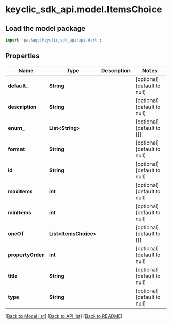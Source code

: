 # keyclic_sdk_api.model.ItemsChoice

## Load the model package
```dart
import 'package:keyclic_sdk_api/api.dart';
```

## Properties
Name | Type | Description | Notes
------------ | ------------- | ------------- | -------------
**default_** | **String** |  | [optional] [default to null]
**description** | **String** |  | [optional] [default to null]
**enum_** | **List&lt;String&gt;** |  | [optional] [default to []]
**format** | **String** |  | [optional] [default to null]
**id** | **String** |  | [optional] [default to null]
**maxItems** | **int** |  | [optional] [default to null]
**minItems** | **int** |  | [optional] [default to null]
**oneOf** | [**List&lt;ItemsChoice&gt;**](ItemsChoice.md) |  | [optional] [default to []]
**propertyOrder** | **int** |  | [optional] [default to null]
**title** | **String** |  | [optional] [default to null]
**type** | **String** |  | [optional] [default to null]

[[Back to Model list]](../README.md#documentation-for-models) [[Back to API list]](../README.md#documentation-for-api-endpoints) [[Back to README]](../README.md)


